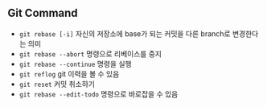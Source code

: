 ## Git Command

- `git rebase [-i]` 자신의 저장소에 base가 되는 커밋을 다른 branch로 변경한다는 의미
- `git rebase --abort` 명령으로 리베이스를 중지
- `git rebase --continue` 명령을 실행
- `git reflog` git 이력을 볼 수 있음
- `git reset` 커밋 취소하기
- `git rebase --edit-todo` 명령으로 바로잡을 수 있음
